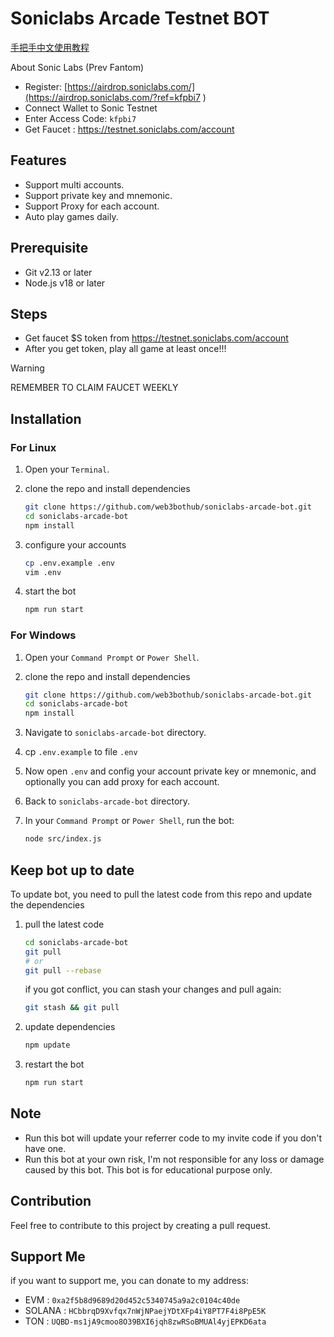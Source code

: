 # Soniclabs Arcade Testnet BOT

[手把手中文使用教程](https://mirror.xyz/dashboard/edit/doONPWouG7PraOIJvQE5ZHxyXfze9iuM1tfLZ8HFLy4)

About Sonic Labs (Prev Fantom)

- Register: [https://airdrop.soniclabs.com/](https://airdrop.soniclabs.com/?ref=kfpbi7 )
- Connect Wallet to Sonic Testnet
- Enter Access Code: `kfpbi7`
- Get Faucet : <https://testnet.soniclabs.com/account>

## Features

- Support multi accounts.
- Support private key and mnemonic.
- Support Proxy for each account.
- Auto play games daily.

## Prerequisite

- Git v2.13 or later
- Node.js v18 or later

## Steps

- Get faucet $S token from <https://testnet.soniclabs.com/account>
- After you get token, play all game at least once!!!

> [!warning]
>
> REMEMBER TO CLAIM FAUCET WEEKLY

## Installation

### For Linux

1. Open your `Terminal`.

1. clone the repo and install dependencies

   ```bash
   git clone https://github.com/web3bothub/soniclabs-arcade-bot.git
   cd soniclabs-arcade-bot
   npm install
   ```

1. configure your accounts

   ```bash
   cp .env.example .env
   vim .env
   ```

1. start the bot

    ```bash
    npm run start
    ```

### For Windows

1. Open your `Command Prompt` or `Power Shell`.
1. clone the repo and install dependencies

   ```bash
   git clone https://github.com/web3bothub/soniclabs-arcade-bot.git
   cd soniclabs-arcade-bot
   npm install
   ```

1. Navigate to `soniclabs-arcade-bot` directory.
1. cp `.env.example` to file `.env`
1. Now open `.env` and config your account private key or mnemonic, and optionally you can add proxy for each account.
1. Back to `soniclabs-arcade-bot` directory.
1. In your `Command Prompt` or `Power Shell`, run the bot:

    ```bash
    node src/index.js
    ```

## Keep bot up to date

To update bot, you need to pull the latest code from this repo and update the dependencies

1. pull the latest code

   ```bash
   cd soniclabs-arcade-bot
   git pull
   # or
   git pull --rebase
   ```

   if you got conflict, you can stash your changes and pull again:

   ```bash
   git stash && git pull
   ```

1. update dependencies

   ```bash
   npm update
   ```

1. restart the bot

   ```bash
   npm run start
   ```

## Note

- Run this bot will update your referrer code to my invite code if you don't have one.
- Run this bot at your own risk, I'm not responsible for any loss or damage caused by this bot. This bot is for educational purpose only.

## Contribution

Feel free to contribute to this project by creating a pull request.

## Support Me

if you want to support me, you can donate to my address:

- EVM : `0xa2f5b8d9689d20d452c5340745a9a2c0104c40de`
- SOLANA : `HCbbrqD9Xvfqx7nWjNPaejYDtXFp4iY8PT7F4i8PpE5K`
- TON : `UQBD-ms1jA9cmoo8O39BXI6jqh8zwRSoBMUAl4yjEPKD6ata`
